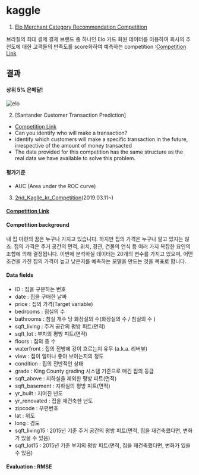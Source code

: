 # kaggle

1. [Elo Merchant Category Recommendation Competition](https://github.com/miniii222/kaggle/tree/master/Elo_Merchant_Category_Recommendation)

브라질의 최대 결제 결제 브랜드 중 하나인 Elo 카드 회원 데이터를 이용하여 회사의 추천도에 대한 고객들의 만족도를 score화하여 예측하는 competition :[Competition Link](https://www.kaggle.com/c/elo-merchant-category-recommendation/)

## 결과
#### 상위 5% 은메달!
![](https://github.com/miniii222/kaggle_competition/blob/master/Elo_Merchant_Category_Recommendation/ranking.JPG "elo")


2. [Santander Customer Transaction Prediction]
- [Competition Link](https://www.kaggle.com/c/santander-customer-transaction-prediction)
- Can you identify who will make a transaction?
- identify which customers will make a specific transaction in the future, irrespective of the amount of money transacted
- The data provided for this competition has the same structure as the real data we have available to solve this problem.
#### 평가기준
- AUC (Area under the ROC curve)

3. [2nd_Kaglle_kr_Competition]()(2019.03.11~)
#### [Competition Link](https://www.kaggle.com/c/2019-2nd-ml-month-with-kakr)
#### Competition background
내 집 마련의 꿈은 누구나 가지고 있습니다. 하지만 집의 가격은 누구나 알고 있지는 않죠. 집의 가격은 주거 공간의 면적, 위치, 경관, 건물의 연식 등 여러 가지 복잡한 요인의 조합에 의해 결정됩니다. 이번에 분석하실 데이터는 20개의 변수를 가지고 있으며, 어떤 조건을 가진 집의 가격이 높고 낮은지를 예측하는 모델을 만드는 것을 목표로 합니다.
#### Data fields
- ID : 집을 구분하는 번호
- date : 집을 구매한 날짜
- price : 집의 가격(Target variable)
- bedrooms : 침실의 수
- bathrooms : 침실 개수 당 화장실의 수(화장실의 수 / 침실의 수 )
- sqft_living : 주거 공간의 평방 피트(면적)
- sqft_lot : 부지의 평방 피트(면적)
- floors : 집의 층 수
- waterfront : 집의 전방에 강이 흐르는지 유무 (a.k.a. 리버뷰)
- view : 집이 얼마나 좋아 보이는지의 정도
- condition : 집의 전반적인 상태
- grade : King County grading 시스템 기준으로 매긴 집의 등급
- sqft_above : 지하실을 제외한 평방 피트(면적)
- sqft_basement : 지하실의 평방 피트(면적)
- yr_built : 지어진 년도
- yr_renovated : 집을 재건축한 년도
- zipcode : 우편번호
- lat : 위도
- long : 경도
- sqft_living15 : 2015년 기준 주거 공간의 평방 피트(면적, 집을 재건축했다면, 변화가 있을 수 있음)
- sqft_lot15 : 2015년 기준 부지의 평방 피트(면적, 집을 재건축했다면, 변화가 있을 수 있음)
#### Evaluation : RMSE
